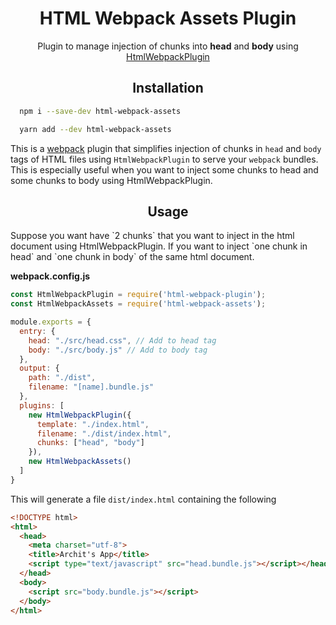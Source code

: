 <div align="center">
  <h1>HTML Webpack Assets Plugin</h1>
  <p>Plugin to manage injection of chunks into <b>head</b> and <b>body</b> using <a href="https://github.com/jantimon/html-webpack-plugin">HtmlWebpackPlugin</a></p>
</div>

<h2 align="center">Installation</h2>

```bash
  npm i --save-dev html-webpack-assets
```

```bash
  yarn add --dev html-webpack-assets
```


This is a [webpack](http://webpack.js.org/) plugin that simplifies injection of chunks in `head` and `body` tags of HTML files using `HtmlWebpackPlugin` to serve your `webpack` bundles. This is especially useful when you want to inject some chunks to head and some chunks to body using HtmlWebpackPlugin.


<h2 align="center">Usage</h2>
Suppose you want have `2 chunks` that you want to inject in the html document using HtmlWebpackPlugin. If you want to inject `one chunk in head` and `one chunk in body` of the same html document.

**webpack.config.js**
```js
const HtmlWebpackPlugin = require('html-webpack-plugin');
const HtmlWebpackAssets = require('html-webpack-assets');

module.exports = {
  entry: {
    head: "./src/head.css", // Add to head tag
    body: "./src/body.js" // Add to body tag
  },
  output: {
    path: "./dist",
    filename: "[name].bundle.js"
  },
  plugins: [
    new HtmlWebpackPlugin({
      template: "./index.html",
      filename: "./dist/index.html",
      chunks: ["head", "body"]
    }),
    new HtmlWebpackAssets()
  ]
}
```

This will generate a file `dist/index.html` containing the following

```html
<!DOCTYPE html>
<html>
  <head>
    <meta charset="utf-8">
    <title>Archit's App</title>
    <script type="text/javascript" src="head.bundle.js"></script></head>
  </head>
  <body>
    <script src="body.bundle.js"></script>
  </body>
</html>
```
